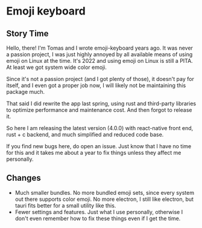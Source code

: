 # Emoji keyboard

## Story Time

Hello, there! I'm Tomas and I wrote emoji-keyboard years ago. It was never a passion project, I was just highly annoyed by all available means of using emoji on Linux at the time. It's 2022 and using emoji on Linux is still a PITA. At least we got system wide color emoji.

Since it's not a passion project (and I got plenty of those), it doesn't pay for itself, and I even got a proper job now, I will likely not be maintaining this package much.

That said I did rewrite the app last spring, using rust and third-party libraries to optimize performance and maintenance cost. And then forgot to release it.

So here I am releasing the latest version (4.0.0)
with react-native front end, rust + c backend, and much simplified and reduced code base.

If you find new bugs here, do open an issue. Just know that I have no time for this and it takes me about a year to fix things unless they affect me personally.

## Changes

- Much smaller bundles. No more bundled emoji sets, since every system out there supports color emoji. No more electron, I still like electron, but tauri fits better for a small utility like this.
- Fewer settings and features. Just what I use personally, otherwise I don't even remember how to fix these things even if I get the time.
